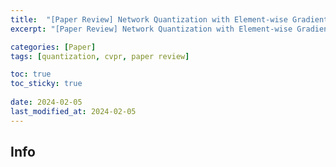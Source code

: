 ```yaml
---
title:  "[Paper Review] Network Quantization with Element-wise Gradient Scaling"
excerpt: "[Paper Review] Network Quantization with Element-wise Gradient Scaling"

categories: [Paper]
tags: [quantization, cvpr, paper review]

toc: true
toc_sticky: true
 
date: 2024-02-05
last_modified_at: 2024-02-05 
---
```


## Info
